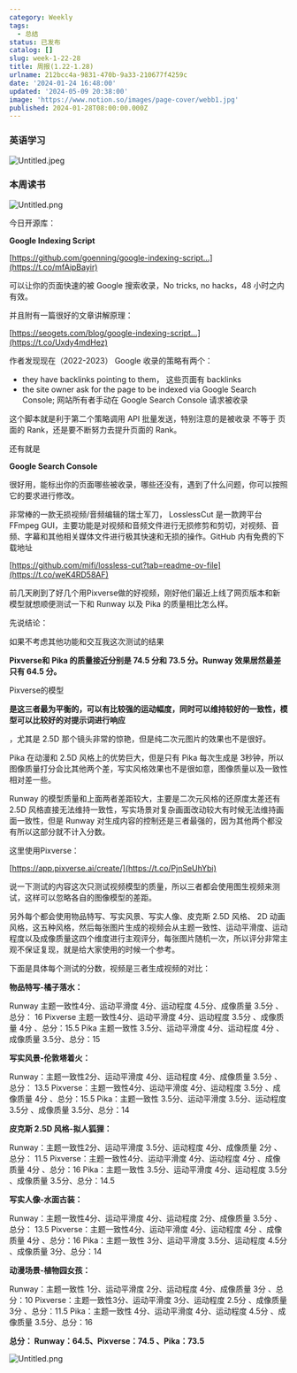 ```yaml
---
category: Weekly
tags:
  - 总结
status: 已发布
catalog: []
slug: week-1-22-28
title: 周报(1.22-1.28)
urlname: 212bcc4a-9831-470b-9a33-210677f4259c
date: '2024-01-24 16:48:00'
updated: '2024-05-09 20:38:00'
image: 'https://www.notion.so/images/page-cover/webb1.jpg'
published: 2024-01-28T08:00:00.000Z
---
```


### 英语学习


![Untitled.jpeg](https://prod-files-secure.s3.us-west-2.amazonaws.com/5d24fe63-e567-4804-86f9-9fdc62e13082/13f89310-e18e-4344-b5f8-95c58ff07f1e/Untitled.jpeg?X-Amz-Algorithm=AWS4-HMAC-SHA256&X-Amz-Content-Sha256=UNSIGNED-PAYLOAD&X-Amz-Credential=ASIAZI2LB466QUH32YR5%2F20250211%2Fus-west-2%2Fs3%2Faws4_request&X-Amz-Date=20250211T053719Z&X-Amz-Expires=3600&X-Amz-Security-Token=IQoJb3JpZ2luX2VjELX%2F%2F%2F%2F%2F%2F%2F%2F%2F%2FwEaCXVzLXdlc3QtMiJIMEYCIQCUkXXUVvZ88DgXv3G9ukiNQLvCI%2F7Ku9C%2BW45fIWshKQIhAOi1cF2Y9CkQB%2FMKXgTvFOoDR7M3ofB2dNmT8BawOhMvKogECM7%2F%2F%2F%2F%2F%2F%2F%2F%2F%2FwEQABoMNjM3NDIzMTgzODA1Igy4l2nORu0pWV1vjmgq3APuA3%2Bqr6jVkBhmLwdapGD24Ygz%2Bo7qV635h78OBHNa7bDaYGnz0z9%2FuPLynkUqs3IKlpB0W8Moy8t28JSLe0q32g2VrkTNwF%2BaJ5vsDaT2KpBZedtQLi63GDISSYsZLAbhLIREe6q8AKFZqSIDaeCUPLQe9696VKwTt8GE3nKk2E3aHRDMtM0lL0PAq81XkN4NNebbXbqmyySDvDL9PbkDA%2Fbd6yj%2FEFCBfkYr31eWoRZ8L6y6iQB1exV2vUZg3%2FEybmWTMo3R0ytu%2FSd85RRvbB8%2FbuGjS67Gea6WGUnbRZ3osTcIHpLUjrHX0R9lVD%2Br5jh9vIOfB43Iwa9SF3XzWhNQehGh%2Ft7lLjp46yVVx9n%2F%2FhAbJMeqeVBMJ1A5clKa6lI3d0kGwtRI%2BasCSIRVlWvvur42vHoFd7vwUnrMv1efCpal9NJhxMGrkwtI1PvKQ9yphdj30bSRrJ0e56hiPnjH1khC47If3r9hEUeifxQydXUadUVpOGcitnLmJePMlJECz6PZRxiO3wkzCep3WWp2mu8wg2pZ3nsXB4%2FsJh6elfwxuSrpkGJRoBYO1Gv0bZYxWoAF1OAWZBPnCxBZ2SWbozQO12Ool8M9piWLYCB59poHYC3%2FQ77hZDCMrKu9BjqkAcjoAq7Hz0Opyr3qWYjx%2BeOxKkJovdLiEU%2FhADyuE8rkpi%2Btu3c19bSLK1Mc4kZyPXr4OHs%2ByBEM7knZVlflPQE3ZpQBhReu7hFtp1OJPxj8mu8jWCfaXzOIKMOlXPkPO6Rje6Nlp1W6eYI9NlHoyxyYAcNfgM2OZIpZUsRmzxkx0eDDgogQ5hMg56RpQkdHjkCQ6iNlrP6aufmT21bkkT9G2zYi&X-Amz-Signature=caa9deb2b9287149a771f130b1d85d6feb6b09217b409486d0f7198702c4a028&X-Amz-SignedHeaders=host&x-id=GetObject)


### 本周读书


![Untitled.png](https://prod-files-secure.s3.us-west-2.amazonaws.com/5d24fe63-e567-4804-86f9-9fdc62e13082/4230a01f-03e6-45a7-9f78-5892b7e77e85/Untitled.png?X-Amz-Algorithm=AWS4-HMAC-SHA256&X-Amz-Content-Sha256=UNSIGNED-PAYLOAD&X-Amz-Credential=ASIAZI2LB466QUH32YR5%2F20250211%2Fus-west-2%2Fs3%2Faws4_request&X-Amz-Date=20250211T053719Z&X-Amz-Expires=3600&X-Amz-Security-Token=IQoJb3JpZ2luX2VjELX%2F%2F%2F%2F%2F%2F%2F%2F%2F%2FwEaCXVzLXdlc3QtMiJIMEYCIQCUkXXUVvZ88DgXv3G9ukiNQLvCI%2F7Ku9C%2BW45fIWshKQIhAOi1cF2Y9CkQB%2FMKXgTvFOoDR7M3ofB2dNmT8BawOhMvKogECM7%2F%2F%2F%2F%2F%2F%2F%2F%2F%2FwEQABoMNjM3NDIzMTgzODA1Igy4l2nORu0pWV1vjmgq3APuA3%2Bqr6jVkBhmLwdapGD24Ygz%2Bo7qV635h78OBHNa7bDaYGnz0z9%2FuPLynkUqs3IKlpB0W8Moy8t28JSLe0q32g2VrkTNwF%2BaJ5vsDaT2KpBZedtQLi63GDISSYsZLAbhLIREe6q8AKFZqSIDaeCUPLQe9696VKwTt8GE3nKk2E3aHRDMtM0lL0PAq81XkN4NNebbXbqmyySDvDL9PbkDA%2Fbd6yj%2FEFCBfkYr31eWoRZ8L6y6iQB1exV2vUZg3%2FEybmWTMo3R0ytu%2FSd85RRvbB8%2FbuGjS67Gea6WGUnbRZ3osTcIHpLUjrHX0R9lVD%2Br5jh9vIOfB43Iwa9SF3XzWhNQehGh%2Ft7lLjp46yVVx9n%2F%2FhAbJMeqeVBMJ1A5clKa6lI3d0kGwtRI%2BasCSIRVlWvvur42vHoFd7vwUnrMv1efCpal9NJhxMGrkwtI1PvKQ9yphdj30bSRrJ0e56hiPnjH1khC47If3r9hEUeifxQydXUadUVpOGcitnLmJePMlJECz6PZRxiO3wkzCep3WWp2mu8wg2pZ3nsXB4%2FsJh6elfwxuSrpkGJRoBYO1Gv0bZYxWoAF1OAWZBPnCxBZ2SWbozQO12Ool8M9piWLYCB59poHYC3%2FQ77hZDCMrKu9BjqkAcjoAq7Hz0Opyr3qWYjx%2BeOxKkJovdLiEU%2FhADyuE8rkpi%2Btu3c19bSLK1Mc4kZyPXr4OHs%2ByBEM7knZVlflPQE3ZpQBhReu7hFtp1OJPxj8mu8jWCfaXzOIKMOlXPkPO6Rje6Nlp1W6eYI9NlHoyxyYAcNfgM2OZIpZUsRmzxkx0eDDgogQ5hMg56RpQkdHjkCQ6iNlrP6aufmT21bkkT9G2zYi&X-Amz-Signature=39e8ea54113e81f3dae92fb8a6d32679453266bcde1d907f2dc681c795f26844&X-Amz-SignedHeaders=host&x-id=GetObject)


今日开源库：


**Google Indexing Script**


[https://github.com/goenning/google-indexing-script…](https://t.co/mfAipBayir)


可以让你的页面快速的被 Google 搜索收录，No tricks, no hacks，48 小时之内有效。

并且附有一篇很好的文章讲解原理：


[https://seogets.com/blog/google-indexing-script…](https://t.co/Uxdy4mdHez)


作者发现现在（2022-2023） Google 收录的策略有两个：

- they have backlinks pointing to them， 这些页面有 backlinks
- the site owner ask for the page to be indexed via Google Search Console; 网站所有者手动在 Google Search Console 请求被收录

这个脚本就是利于第二个策略调用 API 批量发送，特别注意的是被收录 不等于 页面的 Rank，还是要不断努力去提升页面的 Rank。

还有就是


**Google Search Console**


很好用，能标出你的页面哪些被收录，哪些还没有，遇到了什么问题，你可以按照它的要求进行修改。


非常棒的一款无损视频/音频编辑的瑞士军刀， LosslessCut 是一款跨平台 FFmpeg GUI，主要功能是对视频和音频文件进行无损修剪和剪切，对视频、音频、字幕和其他相关媒体文件进行极其快速和无损的操作。GitHub 内有免费的下载地址


[https://github.com/mifi/lossless-cut?tab=readme-ov-file](https://t.co/weK4RD58AF)


前几天刷到了好几个用Pixverse做的好视频，刚好他们最近上线了网页版本和新模型就想顺便测试一下和 Runway 以及 Pika 的质量相比怎么样。

先说结论：

如果不考虑其他功能和交互我这次测试的结果


**Pixverse和 Pika 的质量接近分别是 74.5 分和 73.5 分。Runway 效果居然最差只有 64.5 分。**


Pixverse的模型


**是这三者最为平衡的，可以有比较强的运动幅度，同时可以维持较好的一致性，模型可以比较好的对提示词进行响应**


，尤其是 2.5D 那个镜头非常的惊艳，但是纯二次元图片的效果也不是很好。

Pika 在动漫和 2.5D 风格上的优势巨大，但是只有 Pika 每次生成是 3秒钟，所以图像质量打分会比其他两个差，写实风格效果也不是很如意，图像质量以及一致性相对差一些。

Runway 的模型质量和上面两者差距较大，主要是二次元风格的还原度太差还有 2.5D 风格直接无法维持一致性，写实场景对复杂画面改动较大有时候无法维持画面一致性，但是 Runway 对生成内容的控制还是三者最强的，因为其他两个都没有所以这部分就不计入分数。

这里使用Pixverse：


[https://app.pixverse.ai/create/](https://t.co/PjnSeUhYbi)


说一下测试的内容这次只测试视频模型的质量，所以三者都会使用图生视频来测试，这样可以忽略各自的图像模型的差距。

另外每个都会使用物品特写、写实风景、写实人像、皮克斯 2.5D 风格、 2D 动画风格，这五种风格，然后每张图片生成的视频会从主题一致性、运动平滑度、运动程度以及成像质量这四个维度进行主观评分，每张图片随机一次，所以评分非常主观不保证复现，就是给大家使用的时候一个参考。

下面是具体每个测试的分数，视频是三者生成视频的对比：


**物品特写-橘子落水：**


Runway   主题一致性4分、运动平滑度 4分、运动程度 4.5分、成像质量 3.5分 、总分： 16
Pixverse 主题一致性4分、运动平滑度 4分、运动程度 3.5分 、成像质量 4分 、总分：15.5
Pika 主题一致性 3.5分、运动平滑度 4分、运动程度 4分 、成像质量 3.5分、总分：15


**写实风景-伦敦塔着火：**


Runway：主题一致性2分、运动平滑度 4分、运动程度 4分、成像质量 3.5分 、总分： 13.5
Pixverse：主题一致性4分、运动平滑度 4分、运动程度 3.5分 、成像质量 4分 、总分：15.5
Pika：主题一致性 3.5分、运动平滑度 3.5分、运动程度 3.5分 、成像质量 3.5分、总分：14


**皮克斯 2.5D 风格-拟人狐狸：**


Runway：主题一致性2分、运动平滑度 3.5分、运动程度 4分、成像质量 2分 、总分： 11.5
Pixverse：主题一致性4分、运动平滑度 4分、运动程度 4分 、成像质量 4分 、总分：16
Pika：主题一致性 3.5分、运动平滑度 4分、运动程度 3.5分 、成像质量 3.5分、总分：14.5


**写实人像-水面古装：**


Runway：主题一致性4分、运动平滑度 4分、运动程度 2分、成像质量 3.5分 、总分： 13.5
Pixverse：主题一致性4分、运动平滑度 4分、运动程度 4分 、成像质量 4分 、总分：16
Pika：主题一致性 3分、运动平滑度 3.5分、运动程度 4.5分 、成像质量 3分、总分：14


**动漫场景-植物园女孩：**


Runway：主题一致性 1分、运动平滑度 2分、运动程度 4分、成像质量 3分 、总分：10
Pixverse：主题一致性3分、运动平滑度 3分、运动程度 2.5分 、成像质量 3分 、总分：11.5
Pika：主题一致性 4分、运动平滑度 4分、运动程度 4.5分 、成像质量 3.5分、总分：16


**总分： Runway：64.5、Pixverse：74.5 、Pika：73.5**


![Untitled.png](https://prod-files-secure.s3.us-west-2.amazonaws.com/5d24fe63-e567-4804-86f9-9fdc62e13082/8e04e5ad-2b05-4144-8058-53bf010acfd3/Untitled.png?X-Amz-Algorithm=AWS4-HMAC-SHA256&X-Amz-Content-Sha256=UNSIGNED-PAYLOAD&X-Amz-Credential=ASIAZI2LB466QUH32YR5%2F20250211%2Fus-west-2%2Fs3%2Faws4_request&X-Amz-Date=20250211T053719Z&X-Amz-Expires=3600&X-Amz-Security-Token=IQoJb3JpZ2luX2VjELX%2F%2F%2F%2F%2F%2F%2F%2F%2F%2FwEaCXVzLXdlc3QtMiJIMEYCIQCUkXXUVvZ88DgXv3G9ukiNQLvCI%2F7Ku9C%2BW45fIWshKQIhAOi1cF2Y9CkQB%2FMKXgTvFOoDR7M3ofB2dNmT8BawOhMvKogECM7%2F%2F%2F%2F%2F%2F%2F%2F%2F%2FwEQABoMNjM3NDIzMTgzODA1Igy4l2nORu0pWV1vjmgq3APuA3%2Bqr6jVkBhmLwdapGD24Ygz%2Bo7qV635h78OBHNa7bDaYGnz0z9%2FuPLynkUqs3IKlpB0W8Moy8t28JSLe0q32g2VrkTNwF%2BaJ5vsDaT2KpBZedtQLi63GDISSYsZLAbhLIREe6q8AKFZqSIDaeCUPLQe9696VKwTt8GE3nKk2E3aHRDMtM0lL0PAq81XkN4NNebbXbqmyySDvDL9PbkDA%2Fbd6yj%2FEFCBfkYr31eWoRZ8L6y6iQB1exV2vUZg3%2FEybmWTMo3R0ytu%2FSd85RRvbB8%2FbuGjS67Gea6WGUnbRZ3osTcIHpLUjrHX0R9lVD%2Br5jh9vIOfB43Iwa9SF3XzWhNQehGh%2Ft7lLjp46yVVx9n%2F%2FhAbJMeqeVBMJ1A5clKa6lI3d0kGwtRI%2BasCSIRVlWvvur42vHoFd7vwUnrMv1efCpal9NJhxMGrkwtI1PvKQ9yphdj30bSRrJ0e56hiPnjH1khC47If3r9hEUeifxQydXUadUVpOGcitnLmJePMlJECz6PZRxiO3wkzCep3WWp2mu8wg2pZ3nsXB4%2FsJh6elfwxuSrpkGJRoBYO1Gv0bZYxWoAF1OAWZBPnCxBZ2SWbozQO12Ool8M9piWLYCB59poHYC3%2FQ77hZDCMrKu9BjqkAcjoAq7Hz0Opyr3qWYjx%2BeOxKkJovdLiEU%2FhADyuE8rkpi%2Btu3c19bSLK1Mc4kZyPXr4OHs%2ByBEM7knZVlflPQE3ZpQBhReu7hFtp1OJPxj8mu8jWCfaXzOIKMOlXPkPO6Rje6Nlp1W6eYI9NlHoyxyYAcNfgM2OZIpZUsRmzxkx0eDDgogQ5hMg56RpQkdHjkCQ6iNlrP6aufmT21bkkT9G2zYi&X-Amz-Signature=d50e8d890bbcd6702d031196451f5a9a43bcce202abee65167463cd9845c6b96&X-Amz-SignedHeaders=host&x-id=GetObject)

